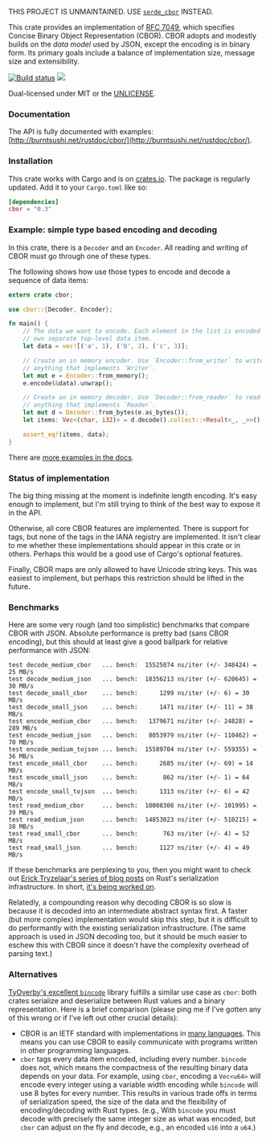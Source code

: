 THIS PROJECT IS UNMAINTAINED. USE
[`serde_cbor`](https://github.com/pyfisch/cbor)
INSTEAD.

This crate provides an implementation of [RFC
7049](https://tools.ietf.org/html/rfc7049), which specifies Concise Binary
Object Representation (CBOR). CBOR adopts and modestly builds on the *data
model* used by JSON, except the encoding is in binary form. Its primary goals
include a balance of implementation size, message size and extensibility.

[![Build status](https://api.travis-ci.org/BurntSushi/rust-cbor.png)](https://travis-ci.org/BurntSushi/rust-cbor)
[![](http://meritbadge.herokuapp.com/cbor)](https://crates.io/crates/cbor)

Dual-licensed under MIT or the [UNLICENSE](http://unlicense.org).


### Documentation

The API is fully documented with examples:
[http://burntsushi.net/rustdoc/cbor/](http://burntsushi.net/rustdoc/cbor/).


### Installation

This crate works with Cargo and is on
[crates.io](https://crates.io/crates/cbor). The package is regularly updated.
Add it to your `Cargo.toml` like so:

```toml
[dependencies]
cbor = "0.3"
```


### Example: simple type based encoding and decoding

In this crate, there is a `Decoder` and an `Encoder`. All reading and writing
of CBOR must go through one of these types.

The following shows how use those types to encode and decode a sequence of data
items:

```rust
extern crate cbor;

use cbor::{Decoder, Encoder};

fn main() {
    // The data we want to encode. Each element in the list is encoded as its
    // own separate top-level data item.
    let data = vec![('a', 1), ('b', 2), ('c', 3)];

    // Create an in memory encoder. Use `Encoder::from_writer` to write to
    // anything that implements `Writer`.
    let mut e = Encoder::from_memory();
    e.encode(&data).unwrap();

    // Create an in memory decoder. Use `Decoder::from_reader` to read from
    // anything that implements `Reader`.
    let mut d = Decoder::from_bytes(e.as_bytes());
    let items: Vec<(char, i32)> = d.decode().collect::<Result<_, _>>().unwrap();

    assert_eq!(items, data);
}
```

There are [more examples in the docs](http://burntsushi.net/rustdoc/cbor/).


### Status of implementation

The big thing missing at the moment is indefinite length encoding. It's easy
enough to implement, but I'm still trying to think of the best way to expose it
in the API.

Otherwise, all core CBOR features are implemented. There is support for tags,
but none of the tags in the IANA registry are implemented. It isn't clear to me
whether these implementations should appear in this crate or in others. Perhaps
this would be a good use of Cargo's optional features.

Finally, CBOR maps are only allowed to have Unicode string keys. This was
easiest to implement, but perhaps this restriction should be lifted in the
future.


### Benchmarks

Here are some very rough (and too simplistic) benchmarks that compare CBOR with
JSON. Absolute performance is pretty bad (sans CBOR encoding), but this should
at least give a good ballpark for relative performance with JSON:

```
test decode_medium_cbor   ... bench:  15525074 ns/iter (+/- 348424) = 25 MB/s
test decode_medium_json   ... bench:  18356213 ns/iter (+/- 620645) = 30 MB/s
test decode_small_cbor    ... bench:      1299 ns/iter (+/- 6) = 30 MB/s
test decode_small_json    ... bench:      1471 ns/iter (+/- 11) = 38 MB/s
test encode_medium_cbor   ... bench:   1379671 ns/iter (+/- 24828) = 289 MB/s
test encode_medium_json   ... bench:   8053979 ns/iter (+/- 110462) = 70 MB/s
test encode_medium_tojson ... bench:  15589704 ns/iter (+/- 559355) = 36 MB/s
test encode_small_cbor    ... bench:      2685 ns/iter (+/- 69) = 14 MB/s
test encode_small_json    ... bench:       862 ns/iter (+/- 1) = 64 MB/s
test encode_small_tojson  ... bench:      1313 ns/iter (+/- 6) = 42 MB/s
test read_medium_cbor     ... bench:  10008308 ns/iter (+/- 101995) = 39 MB/s
test read_medium_json     ... bench:  14853023 ns/iter (+/- 510215) = 38 MB/s
test read_small_cbor      ... bench:       763 ns/iter (+/- 4) = 52 MB/s
test read_small_json      ... bench:      1127 ns/iter (+/- 4) = 49 MB/s
```

If these benchmarks are perplexing to you, then you might want to check out
[Erick Tryzelaar's series of blog
posts](http://erickt.github.io/blog/2014/10/28/serialization/)
on Rust's serialization infrastructure. In short,
[it's being worked on](https://github.com/erickt/rust-serde).

Relatedly, a compounding reason why decoding CBOR is so slow is because it is
decoded into an intermediate abstract syntax first. A faster (but more complex)
implementation would skip this step, but it is difficult to do performantly
with the existing serialization infrastructure. (The same approach is used
in JSON decoding too, but it should be much easier to eschew this with CBOR
since it doesn't have the complexity overhead of parsing text.)


### Alternatives

[TyOverby's excellent `bincode`](https://github.com/TyOverby/bincode) library
fulfills a similar use case as `cbor`: both crates serialize and deserialize
between Rust values and a binary representation. Here is a brief comparison
(please ping me if I've gotten any of this wrong or if I've left out other
crucial details):

* CBOR is an IETF standard with implementations in
  [many languages](http://cbor.io/impls.html). This means you can use CBOR
  to easily communicate with programs written in other programming languages.
* `cbor` tags every data item encoded, including every number. `bincode` does
  not, which means the compactness of the resulting binary data depends on your
  data. For example, using `cbor`, encoding a `Vec<u64>` will encode every
  integer using a variable width encoding while `bincode` will use 8 bytes for
  every number. This results in various trade offs in terms of serialization
  speed, the size of the data and the flexibility of encoding/decoding with
  Rust types. (e.g., With `bincode` you must decode with precisely the same
  integer size as what was encoded, but `cbor` can adjust on the fly and
  decode, e.g., an encoded `u16` into a `u64`.)
